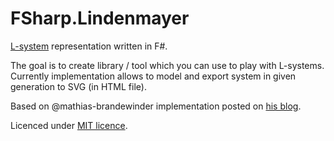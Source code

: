 # FSharp.Lindenmayer

[L-system](https://en.wikipedia.org/wiki/L-system) representation written in F#.

The goal is to create library / tool which you can use to play with L-systems. Currently implementation allows to model and export system in given generation to SVG (in HTML file).

Based on @mathias-brandewinder implementation posted on [his blog](http://brandewinder.com/2015/01/11/fun-with-L-System/).

Licenced under [MIT licence](LICENCE).
